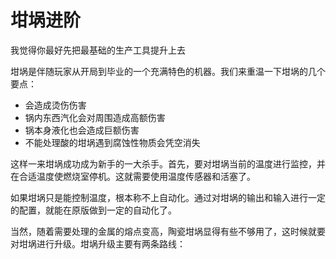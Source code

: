 # 坩埚进阶

我觉得你最好先把最基础的生产工具提升上去

坩埚是伴随玩家从开局到毕业的一个充满特色的机器。我们来重温一下坩埚的几个要点：

* 会造成烫伤伤害
* 锅内东西汽化会对周围造成高额伤害
* 锅本身液化也会造成巨额伤害
* 不能处理酸的坩埚遇到腐蚀性物质会凭空消失

这样一来坩埚成功成为新手的一大杀手。首先，要对坩埚当前的温度进行监控，并在合适温度使燃烧室停机。这就需要使用温度传感器和活塞了。

如果坩埚只是能控制温度，根本称不上自动化。通过对坩埚的输出和输入进行一定的配置，就能在原版做到一定的自动化了。

当然，随着需要处理的金属的熔点变高，陶瓷坩埚显得有些不够用了，这时候就要对坩埚进行升级。坩埚升级主要有两条路线：



